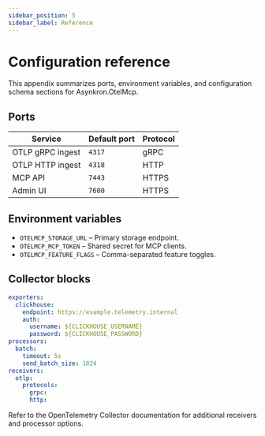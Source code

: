 ```yaml
---
sidebar_position: 5
sidebar_label: Reference
---
```


# Configuration reference

This appendix summarizes ports, environment variables, and configuration schema sections for Asynkron.OtelMcp.

## Ports

| Service | Default port | Protocol |
| --- | --- | --- |
| OTLP gRPC ingest | `4317` | gRPC |
| OTLP HTTP ingest | `4318` | HTTP |
| MCP API | `7443` | HTTPS |
| Admin UI | `7600` | HTTPS |

## Environment variables

- `OTELMCP_STORAGE_URL` – Primary storage endpoint.
- `OTELMCP_MCP_TOKEN` – Shared secret for MCP clients.
- `OTELMCP_FEATURE_FLAGS` – Comma-separated feature toggles.

## Collector blocks

```yaml
exporters:
  clickhouse:
    endpoint: https://example.telemetry.internal
    auth:
      username: ${CLICKHOUSE_USERNAME}
      password: ${CLICKHOUSE_PASSWORD}
processors:
  batch:
    timeout: 5s
    send_batch_size: 1024
receivers:
  otlp:
    protocols:
      grpc:
      http:
```

Refer to the OpenTelemetry Collector documentation for additional receivers and processor options.
